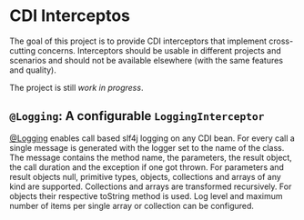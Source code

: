 CDI Interceptos
================================

The goal of this project is to provide CDI interceptors that implement cross-cutting concerns.
Interceptors should be usable in different projects and scenarios and should not be available elsewhere (with the same features and quality).

The project is still *work in progress*.

`@Logging`: A configurable `LoggingInterceptor`
-------------------------
[@Logging](src/main/java/com/github/sfleiter/cdi_interceptors/Logging.java) enables call based slf4j logging on any CDI bean.
For every call a single message is generated with the logger set to the name of the class. The message contains the method name, the parameters, the result object, the call duration and the exception if one got thrown.
For parameters and result objects null, primitive types, objects, collections and arrays of any kind are supported. Collections and arrays are transformed recursively. For objects their respective toString method is used.
Log level and maximum number of items per single array or collection can be configured.
